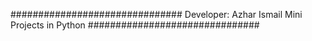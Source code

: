 ###############################
Developer: Azhar Ismail
Mini Projects in Python
###############################
